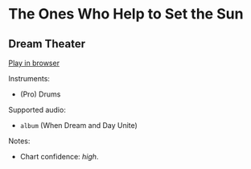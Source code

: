 # The Ones Who Help to Set the Sun

## Dream Theater


[Play in browser](http://pages.cs.wisc.edu/~tolly/customs/?title=the-ones-who-help-to-set-the-sun&artist=dream-theater)

Instruments:

  * (Pro) Drums

Supported audio:

  * `album` (When Dream and Day Unite)

Notes:

  * Chart confidence: *high*.

